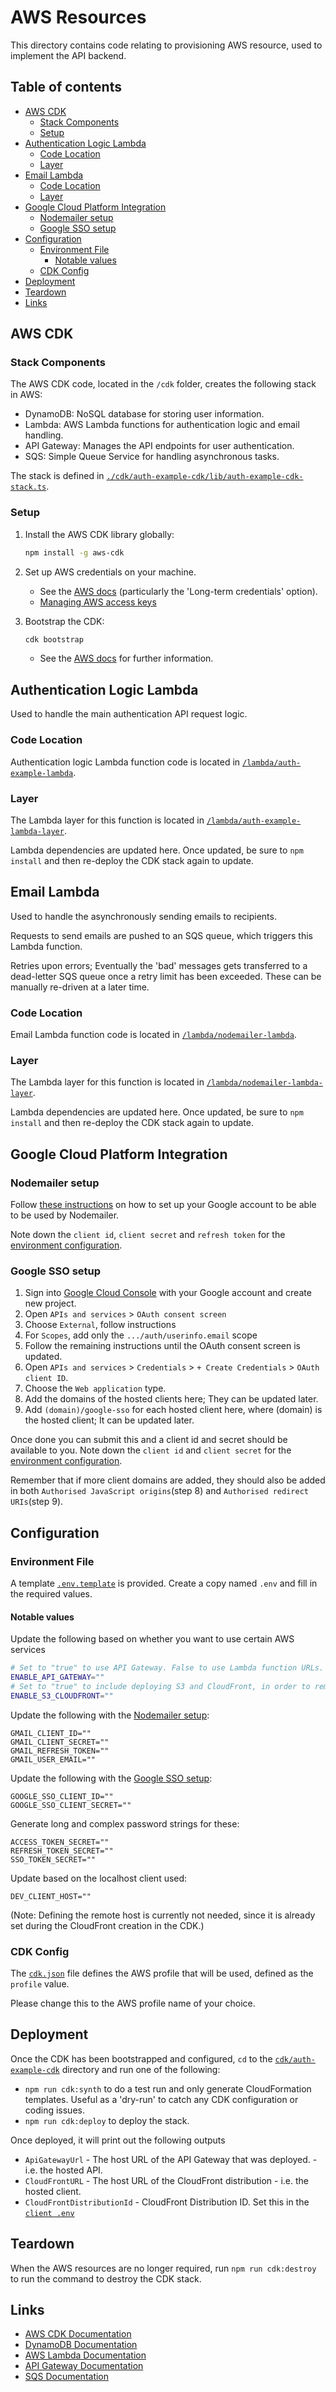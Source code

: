 # AWS Resources

This directory contains code relating to provisioning AWS resource, used to implement the API backend.

## Table of contents

* [AWS CDK](#aws-cdk)
  * [Stack Components](#stack-components)
  * [Setup](#setup)
* [Authentication Logic Lambda](#authentication-logic-lambda)
  * [Code Location](#code-location)
  * [Layer](#layer)
* [Email Lambda](#email-lambda)
  * [Code Location](#code-location)
  * [Layer](#layer)
* [Google Cloud Platform Integration](#google-cloud-platform-integration)
  * [Nodemailer setup](#nodemailer-setup)
  * [Google SSO setup](#google-sso-setup)
* [Configuration](#configuration)
  * [Environment File](#environment-file)
    * [Notable values](#notable-values)
  * [CDK Config](#cdk-config)
* [Deployment](#deployment)
* [Teardown](#teardown)
* [Links](#links)

## AWS CDK

### Stack Components
The AWS CDK code, located in the `/cdk` folder, creates the following stack in AWS:
- DynamoDB: NoSQL database for storing user information.
- Lambda: AWS Lambda functions for authentication logic and email handling.
- API Gateway: Manages the API endpoints for user authentication.
- SQS: Simple Queue Service for handling asynchronous tasks.

The stack is defined in [`./cdk/auth-example-cdk/lib/auth-example-cdk-stack.ts`](./cdk/auth-example-cdk/lib/auth-example-cdk-stack.ts).

### Setup
1. Install the AWS CDK library globally:
   ```bash
   npm install -g aws-cdk
   ```

2. Set up AWS credentials on your machine.
    * See the [AWS docs](https://docs.aws.amazon.com/cli/latest/userguide/cli-configure-files.html) (particularly the 'Long-term credentials' option).
    * [Managing AWS access keys](https://docs.aws.amazon.com/IAM/latest/UserGuide/id_credentials_access-keys.html)

3. Bootstrap the CDK:
   ```bash
   cdk bootstrap
   ```
    * See the [AWS docs](https://docs.aws.amazon.com/cdk/v2/guide/bootstrapping.html) for further information.

## Authentication Logic Lambda
Used to handle the main authentication API request logic.

### Code Location
Authentication logic Lambda function code is located in [`/lambda/auth-example-lambda`](./lambda/auth-example-lambda).

### Layer
The Lambda layer for this function is located in [`/lambda/auth-example-lambda-layer`](./lambda/auth-example-lambda-layer).

Lambda dependencies are updated here. Once updated, be sure to `npm install` and then re-deploy the CDK stack again to update.

## Email Lambda
Used to handle the asynchronously sending emails to recipients.

Requests to send emails are pushed to an SQS queue, which triggers this Lambda function.

Retries upon errors; Eventually the 'bad' messages gets transferred to a dead-letter SQS queue once a retry limit has been exceeded. These can be manually re-driven at a later time.

### Code Location
Email Lambda function code is located in [`/lambda/nodemailer-lambda`](./lambda/nodemailer-lambda).

### Layer
The Lambda layer for this function is located in [`/lambda/nodemailer-lambda-layer`](./lambda/nodemailer-lambda-layer).

Lambda dependencies are updated here. Once updated, be sure to `npm install` and then re-deploy the CDK stack again to update.

## Google Cloud Platform Integration

### Nodemailer setup
Follow [these instructions](https://rupali.hashnode.dev/send-emails-in-nodejs-using-nodemailer-gmail-oauth2) on how to set up your Google account to be able to be used by Nodemailer.

Note down the `client id`, `client secret` and `refresh token` for the [environment configuration](#configuration).

### Google SSO setup
1. Sign into [Google Cloud Console](https://console.cloud.google.com) with your Google account and create new project.
2. Open `APIs and services` > `OAuth consent screen`
3. Choose `External`, follow instructions
4. For `Scopes`, add only the `.../auth/userinfo.email` scope
5. Follow the remaining instructions until the OAuth consent screen is updated.
6. Open `APIs and services` > `Credentials` > `+ Create Credentials` > `OAuth client ID`.
7. Choose the `Web application` type.
8. Add the domains of the hosted clients here; They can be updated later.
9. Add `(domain)/google-sso` for each hosted client here, where (domain) is the hosted client; It can be updated later.

Once done you can submit this and a client id and secret should be available to you.
Note down the `client id` and `client secret` for the [environment configuration](#configuration).

Remember that if more client domains are added, they should also be added in both `Authorised JavaScript origins`(step 8) and `Authorised redirect URIs`(step 9).

## Configuration

### Environment File
A template [`.env.template`](./cdk/auth-example-cdk/.env.template) is provided. Create a copy named `.env` and fill in the required values.

#### Notable values
Update the following based on whether you want to use certain AWS services
```bash
# Set to "true" to use API Gateway. False to use Lambda function URLs.
ENABLE_API_GATEWAY=""
# Set to "true" to include deploying S3 and CloudFront, in order to remotely host the client.
ENABLE_S3_CLOUDFRONT=""
```

Update the following with the [Nodemailer setup](#nodemailer-setup):
```
GMAIL_CLIENT_ID=""
GMAIL_CLIENT_SECRET=""
GMAIL_REFRESH_TOKEN=""
GMAIL_USER_EMAIL=""
```

Update the following with the [Google SSO setup](#google-sso-setup):
```
GOOGLE_SSO_CLIENT_ID=""
GOOGLE_SSO_CLIENT_SECRET=""
```

Generate long and complex password strings for these:
```
ACCESS_TOKEN_SECRET=""
REFRESH_TOKEN_SECRET=""
SSO_TOKEN_SECRET=""
```

Update based on the localhost client used:
```
DEV_CLIENT_HOST=""
```
(Note: Defining the remote host is currently not needed, since it is already set during the CloudFront creation in the CDK.)

### CDK Config
The [`cdk.json`](./cdk/auth-example-cdk/cdk.json) file defines the AWS profile that will be used, defined as the `profile` value.

Please change this to the AWS profile name of your choice.

## Deployment

Once the CDK has been bootstrapped and configured, `cd` to the [`cdk/auth-example-cdk`](./cdk//auth-example-cdk) directory and run one of the following:

* `npm run cdk:synth` to do a test run and only generate CloudFormation templates. Useful as a 'dry-run' to catch any CDK configuration or coding issues.
* `npm run cdk:deploy` to deploy the stack.

Once deployed, it will print out the following outputs
* `ApiGatewayUrl` - The host URL of the API Gateway that was deployed. - i.e. the hosted API.
* `CloudFrontURL` - The host URL of the CloudFront distribution - i.e. the hosted client.
* `CloudFrontDistributionId` - CloudFront Distribution ID. Set this in the [`client .env`](../client/auth-example-client)

## Teardown

When the AWS resources are no longer required, run `npm run cdk:destroy` to run the command to destroy the CDK stack.

## Links
- [AWS CDK Documentation](https://docs.aws.amazon.com/cdk/latest/guide/home.html)
- [DynamoDB Documentation](https://docs.aws.amazon.com/dynamodb/)
- [AWS Lambda Documentation](https://docs.aws.amazon.com/lambda/)
- [API Gateway Documentation](https://docs.aws.amazon.com/apigateway/)
- [SQS Documentation](https://docs.aws.amazon.com/sqs/)
